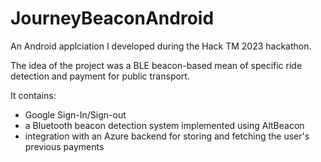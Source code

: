 # JourneyBeaconAndroid

An Android applciation I developed during the Hack TM 2023 hackathon.

The idea of the project was a BLE beacon-based mean of specific ride detection and payment for public transport.

It contains:
- Google Sign-In/Sign-out
- a Bluetooth beacon detection system implemented using AltBeacon
- integration with an Azure backend for storing and fetching the user's previous payments
